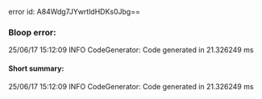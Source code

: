 error id: A84Wdg7JYwrtldHDKs0Jbg==
### Bloop error:

25/06/17 15:12:09 INFO CodeGenerator: Code generated in 21.326249 ms
#### Short summary: 

25/06/17 15:12:09 INFO CodeGenerator: Code generated in 21.326249 ms